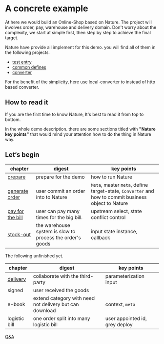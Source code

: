 # A concrete example
At here we would build an Online-Shop based on Nature.  The project will involves order, pay, warehouse and delivery domain. Don't worry about the complexity, we start at simple first, then step by step to achieve the final target. 

Nature have provide all implement for this demo. you will find all of them in the following projects.

- [test entry](https://github.com/llxxbb/Nature-Demo)
- [common defines](https://github.com/llxxbb/Nature-Demo-Common)
- [converter](https://github.com/llxxbb/Nature-Demo-Converter)

For the benefit of the simplicity, here use local-converter to instead of http based converter.

## How to read it

If you are the first time to know Nature,  It's best to read it from top to bottom.

In the whole demo description. there are some sections titled with **"Nature key points"** that would mind your attention how to do the thing in Nature way.

## Let‘s begin

| chapter                                 | digest                                                    | key points                                                   |
| --------------------------------------- | --------------------------------------------------------- | ------------------------------------------------------------ |
| [prepare](doc/prepare.md)               | prepare for the demo                                      | how to run Nature                                            |
| [generate order](doc/order-generate.md) | user commit an order into to Nature                       | `Meta`, master `meta`, define target-state, `Converter`  and how to commit business object to Nature |
| [pay for the bill](doc/pay-the-bill.md) | user can pay many times for the big bill.                 | upstream select, state conflict control                      |
| [stock-out](doc/stock-out.md)           | the warehouse system is slow to process the order's goods | input state instance, callback                               |


The following unfinished yet.

| chapter                     | digest                                                  | key points                      |
| --------------------------- | ------------------------------------------------------- | ------------------------------- |
| [delivery](doc/delivery.md) | collaborate with the third-party                        | parameterization input          |
| signed                      | user received the goods                                 |                                 |
| e-book                      | extend category with need not delivery but can download | context, `meta`                 |
| logistic bill               | one order split into many logistic bill                 | user appointed id,  grey deploy |

[Q&A](doc/q&a.md)




